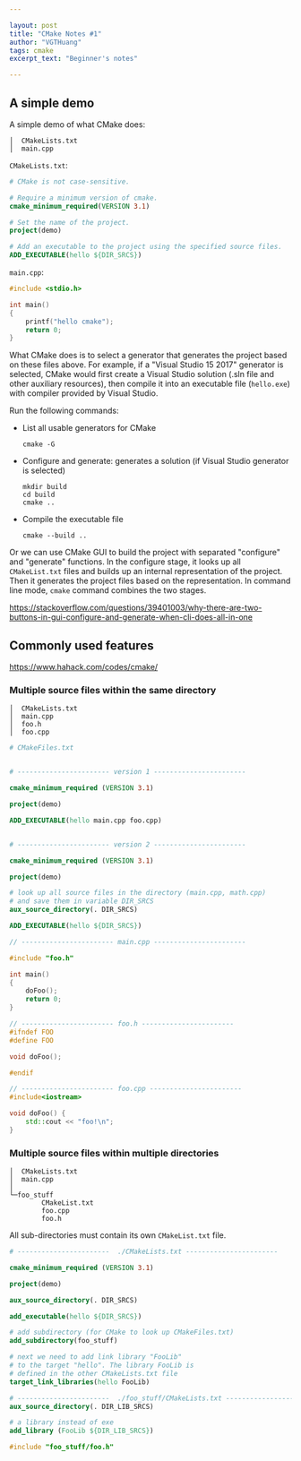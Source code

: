 ```yaml
---

layout: post
title: "CMake Notes #1"
author: "VGTHuang"
tags: cmake
excerpt_text: "Beginner's notes"

---
```


## A simple demo

A simple demo of what CMake does:

```
│  CMakeLists.txt
│  main.cpp
```

`CMakeLists.txt`:

```cmake
# CMake is not case-sensitive.

# Require a minimum version of cmake.
cmake_minimum_required(VERSION 3.1)

# Set the name of the project.
project(demo)

# Add an executable to the project using the specified source files.
ADD_EXECUTABLE(hello ${DIR_SRCS})
```

`main.cpp`:

```cpp
#include <stdio.h>

int main()
{
    printf("hello cmake");
    return 0;
}
```

What CMake does is to select a generator that generates the project based on these files above. For example, if a "Visual Studio 15 2017" generator is selected, CMake would first create a Visual Studio solution (.sln file and other auxiliary resources), then compile it into an executable file (`hello.exe`) with compiler provided by Visual Studio.

Run the following commands:

- List all usable generators for CMake

  ```
  cmake -G
  ```

- Configure and generate: generates a solution (if Visual Studio generator is selected)
  
  ```
  mkdir build
  cd build
  cmake ..
  ```

- Compile the executable file

  ```
  cmake --build ..
  ```

Or we can use CMake GUI to build the project with separated "configure" and "generate" functions. In the configure stage, it looks up all `CMakeList.txt` files and builds up an internal representation of the project. Then it generates the project files based on the representation. In command line mode, `cmake` command combines the two stages.

https://stackoverflow.com/questions/39401003/why-there-are-two-buttons-in-gui-configure-and-generate-when-cli-does-all-in-one

## Commonly used features

https://www.hahack.com/codes/cmake/

### Multiple source files within the same directory

```
│  CMakeLists.txt
│  main.cpp
│  foo.h
│  foo.cpp
```

```cmake
# CMakeFiles.txt


# ----------------------- version 1 -----------------------

cmake_minimum_required (VERSION 3.1)

project(demo)

ADD_EXECUTABLE(hello main.cpp foo.cpp)


# ----------------------- version 2 -----------------------

cmake_minimum_required (VERSION 3.1)

project(demo)

# look up all source files in the directory (main.cpp, math.cpp)
# and save them in variable DIR_SRCS
aux_source_directory(. DIR_SRCS)

ADD_EXECUTABLE(hello ${DIR_SRCS})
```

```cpp
// ----------------------- main.cpp -----------------------

#include "foo.h"

int main()
{
    doFoo();
    return 0;
}

// ----------------------- foo.h -----------------------
#ifndef FOO
#define FOO

void doFoo();

#endif

// ----------------------- foo.cpp -----------------------
#include<iostream>

void doFoo() {
    std::cout << "foo!\n";
}
```

### Multiple source files within multiple directories

```
│  CMakeLists.txt
│  main.cpp
│
└─foo_stuff
        CMakeList.txt
        foo.cpp
        foo.h
```

All sub-directories must contain its own `CMakeList.txt` file.

```cmake
# -----------------------  ./CMakeLists.txt -----------------------

cmake_minimum_required (VERSION 3.1)

project(demo)

aux_source_directory(. DIR_SRCS)

add_executable(hello ${DIR_SRCS})

# add subdirectory (for CMake to look up CMakeFiles.txt)
add_subdirectory(foo_stuff)

# next we need to add link library "FooLib"
# to the target "hello". The library FooLib is
# defined in the other CMakeLists.txt file
target_link_libraries(hello FooLib)

# -----------------------  ./foo_stuff/CMakeLists.txt -----------------------
aux_source_directory(. DIR_LIB_SRCS)

# a library instead of exe
add_library (FooLib ${DIR_LIB_SRCS})
```

```cpp
#include "foo_stuff/foo.h"
```

